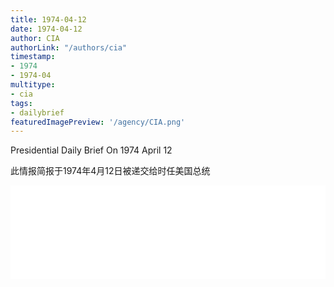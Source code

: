 ```yaml
---
title: 1974-04-12
date: 1974-04-12
author: CIA 
authorLink: "/authors/cia"
timestamp: 
- 1974
- 1974-04
multitype: 
- cia
tags: 
- dailybrief
featuredImagePreview: '/agency/CIA.png'
---
```



Presidential Daily Brief On 1974 April 12

此情报简报于1974年4月12日被递交给时任美国总统

<!--more-->





<div id="over" style="width:100%; overflow:hidden"> <iframe id="sFrame" name="sFrame" frameborder="no" border="0"  allowfullscreen marginwidth="0" scrolling="no" src = " /CIA/1974-04-12.html "  style = " position:absulute; width: 806px; top: 300;" > </iframe> </div>